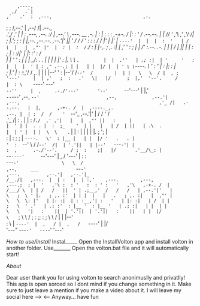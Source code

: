 

        ,----,                                                                                           
      ,/   .`|                                                                                           
    ,`   .'  :  ,---,                                  ,-.                                               
  ;    ;     /,--.' |                              ,--/ /|                     .--.,                     
.'___,/    ,' |  |  :                      ,---, ,--. :/ |                   ,--.'  \   ,---.    __  ,-. 
|    :     |  :  :  :                  ,-+-. /  |:  : ' /  .--.--.           |  | /\/  '   ,'\ ,' ,'/ /| 
;    |.';  ;  :  |  |,--.  ,--.--.    ,--.'|'   ||  '  /  /  /    '          :  : :   /   /   |'  | |' | 
`----'  |  |  |  :  '   | /       \  |   |  ,"' |'  |  : |  :  /`./          :  | |-,.   ; ,. :|  |   ,' 
    '   :  ;  |  |   /' :.--.  .-. | |   | /  | ||  |   \|  :  ;_            |  : :/|'   | |: :'  :  /   
    |   |  '  '  :  | | | \__\/: . . |   | |  | |'  : |. \\  \    `.         |  |  .''   | .; :|  | '    
    '   :  |  |  |  ' | : ," .--.; | |   | |  |/ |  | ' \ \`----.   \        '  : '  |   :    |;  : |    
    ;   |.'   |  :  :_:,'/  /  ,.  | |   | |--'  '  : |--'/  /`--'  /        |  | |   \   \  / |  , ;    
    '---'     |  | ,'   ;  :   .'   \|   |/      ;  |,'  '--'.     /         |  : \    `----'   ---'     
              `--''     |  ,     .-./'---'       '--'      `--'---'          |  |,'                      
                         `--`---'   ,--,                                     `--'                        
                 ,--,             ,--.'|         ,---,                                                   
               ,'_ /|   .--.--.   |  |,      ,-+-. /  |  ,----._,.                                       
          .--. |  | :  /  /    '  `--'_     ,--.'|'   | /   /  ' /                                       
        ,'_ /| :  . | |  :  /`./  ,' ,'|   |   |  ,"' ||   :     |                                       
        |  ' | |  . . |  :  ;_    '  | |   |   | /  | ||   | .\  .                                       
        |  | ' |  | |  \  \    `. |  | :   |   | |  | |.   ; ';  |                                       
        :  | : ;  ; |   `----.   \'  : |__ |   | |  |/ '   .   . |                                       
        '  :  `--'   \ /  /`--'  /|  | '.'||   | |--'   `---`-'| |                                       
        :  ,      .-./'--'.     / ;  :    ;|   |/       .'__/\_: |                                       
         `--`----'      `--'---'  |  ,   / '---'        |   :    :                                       
                                   ---`-'                \   \  /                                        
                                ,--,     ___              `--`-'                                         
               ,---.          ,--.'|   ,--.'|_                                                           
              /__./|   ,---.  |  | :   |  | :,'    ,---.        ,---,                                    
         ,---.;  ; |  '   ,'\ :  : '   :  : ' :   '   ,'\   ,-+-. /  |                                   
        /___/ \  | | /   /   ||  ' | .;__,'  /   /   /   | ,--.'|'   |                                   
        \   ;  \ ' |.   ; ,. :'  | | |  |   |   .   ; ,. :|   |  ,"' |                                   
         \   \  \: |'   | |: :|  | : :__,'| :   '   | |: :|   | /  | |                                   
          ;   \  ' .'   | .; :'  : |__ '  : |__ '   | .; :|   | |  | |                                   
           \   \   '|   :    ||  | '.'||  | '.'||   :    ||   | |  |/                                    
            \   `  ; \   \  / ;  :    ;;  :    ; \   \  / |   | |--'                                     
             :   \ |  `----'  |  ,   / |  ,   /   `----'  |   |/                                         
              '---"            ---`-'   ---`-'            '---'                                          

_How to use/install_
Instal_____
Open the InstallVolton app and install volton in another folder.
Use_______
Open the volton.bat file and it will automatically start!





_About_

Dear user thank you for using volton to search anonimuslly and privatlly!
This app is open sorced so I dont mind if you change something in it.
Make sure to just leave a mention if you make a video about it.
I will leave my social here --> <--
Anyway... have fun


